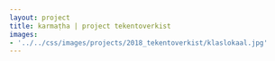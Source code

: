 ```yaml
---
layout: project
title: karmaṭha | project tekentoverkist
images: 
- '../../css/images/projects/2018_tekentoverkist/klaslokaal.jpg'
---
```

<section class="content-block multi-lang-block">
    <div lang="en">
        <!-- <p>
            For my portfolio website I'm using <a href='https://jekyllrb.com/'>Jekyll</a> site generator on GitHub pages. I wanted full creative freedom without being restrained by a CMS or template. The ease of setting up and the ability of updating it through git from anywhere is a huge bonus. The site is set up fairly static, no database is needed, but uses <a href='https://shopify.github.io/liquid/'>Liquid templates</a> for dynamic aspects and to seperate content from markup.
        </p> 
        <p>
            In creating the animated hero image on the front page I received help from my dear friend and designer <a href="https://www.linkedin.com/in/claudia-agostinho-28522582/">Claudia Agostinho</a>.
        </p> 
        <p>
            Technologies: HTML5, Javascript, Sass, Jekyll, git
            <br>
            Project URL: <a href="https://www.tekentoverkist.nl">https://www.tekentoverkist.nl</a>
        </p> -->
    </div>
    <div lang="nl">
       <!-- <p>
            Voor mijn portfolio website gebruik ik de <a href='https://jekyllrb.com/'>Jekyll</a> site generator op GitHub pages. Ik wilde niet beperkt zijn door templates of een CMS maar wel eenvoudig en snel een website online kunnen krijgen. Het feit dat de site eenvoudig vanuit waar dan ook kan worden geupdate door middel van git is een pré. Er is geen database, de pagina's zijn statisch maar gebruiken  <a href='https://shopify.github.io/liquid/'>Liquid templates</a> for dynamische aspecten en verzorgen de scheiding tussen opmaak en inhoud.
        </p> 
        <p>
            Voor de animatie op de front page heb ik de hulp van goede vriendin en designer <a href="https://www.linkedin.com/in/claudia-agostinho-28522582/">Claudia Agostinho</a> mogen ontvangen.
        </p> 
        <p>
            Technologie: HTML5, Javascript,  Sass, Jekyll, git
            <br>
            Project URL: <a href="https://www.tekentoverkist.nl">https://www.tekentoverkist.nl</a>
        </p> -->
    </div>
</section>